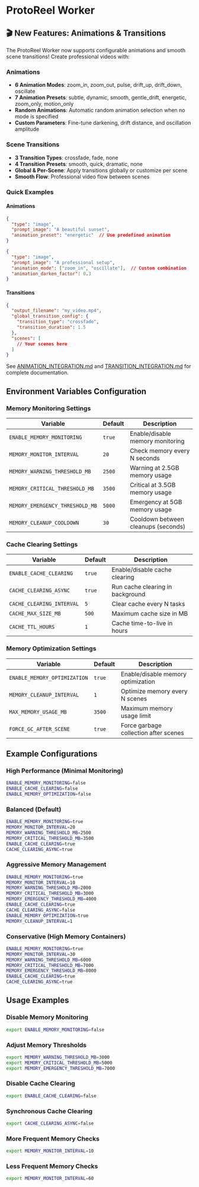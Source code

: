 # ProtoReel Worker

## 🎬 New Features: Animations & Transitions

The ProtoReel Worker now supports configurable animations and smooth scene transitions! Create professional videos with:

### Animations
- **6 Animation Modes**: zoom_in, zoom_out, pulse, drift_up, drift_down, oscillate
- **7 Animation Presets**: subtle, dynamic, smooth, gentle_drift, energetic, zoom_only, motion_only
- **Random Animations**: Automatic random animation selection when no mode is specified
- **Custom Parameters**: Fine-tune darkening, drift distance, and oscillation amplitude

### Scene Transitions
- **3 Transition Types**: crossfade, fade, none
- **4 Transition Presets**: smooth, quick, dramatic, none
- **Global & Per-Scene**: Apply transitions globally or customize per scene
- **Smooth Flow**: Professional video flow between scenes

### Quick Examples

#### Animations
```json
{
  "type": "image",
  "prompt_image": "A beautiful sunset",
  "animation_preset": "energetic"  // Use predefined animation
}
```

```json
{
  "type": "image", 
  "prompt_image": "A professional setup",
  "animation_mode": ["zoom_in", "oscillate"],  // Custom combination
  "animation_darken_factor": 0.3
}
```

#### Transitions
```json
{
  "output_filename": "my_video.mp4",
  "global_transition_config": {
    "transition_type": "crossfade",
    "transition_duration": 1.5
  },
  "scenes": [
    // Your scenes here
  ]
}
```

See [ANIMATION_INTEGRATION.md](ANIMATION_INTEGRATION.md) and [TRANSITION_INTEGRATION.md](TRANSITION_INTEGRATION.md) for complete documentation.

## Environment Variables Configuration

### Memory Monitoring Settings

| Variable | Default | Description |
|----------|---------|-------------|
| `ENABLE_MEMORY_MONITORING` | `true` | Enable/disable memory monitoring |
| `MEMORY_MONITOR_INTERVAL` | `20` | Check memory every N seconds |
| `MEMORY_WARNING_THRESHOLD_MB` | `2500` | Warning at 2.5GB memory usage |
| `MEMORY_CRITICAL_THRESHOLD_MB` | `3500` | Critical at 3.5GB memory usage |
| `MEMORY_EMERGENCY_THRESHOLD_MB` | `5000` | Emergency at 5GB memory usage |
| `MEMORY_CLEANUP_COOLDOWN` | `30` | Cooldown between cleanups (seconds) |

### Cache Clearing Settings

| Variable | Default | Description |
|----------|---------|-------------|
| `ENABLE_CACHE_CLEARING` | `true` | Enable/disable cache clearing |
| `CACHE_CLEARING_ASYNC` | `true` | Run cache clearing in background |
| `CACHE_CLEARING_INTERVAL` | `5` | Clear cache every N tasks |
| `CACHE_MAX_SIZE_MB` | `500` | Maximum cache size in MB |
| `CACHE_TTL_HOURS` | `1` | Cache time-to-live in hours |

### Memory Optimization Settings

| Variable | Default | Description |
|----------|---------|-------------|
| `ENABLE_MEMORY_OPTIMIZATION` | `true` | Enable/disable memory optimization |
| `MEMORY_CLEANUP_INTERVAL` | `1` | Optimize memory every N scenes |
| `MAX_MEMORY_USAGE_MB` | `3500` | Maximum memory usage limit |
| `FORCE_GC_AFTER_SCENE` | `true` | Force garbage collection after scenes |

## Example Configurations

### High Performance (Minimal Monitoring)
```bash
ENABLE_MEMORY_MONITORING=false
ENABLE_CACHE_CLEARING=false
ENABLE_MEMORY_OPTIMIZATION=false
```

### Balanced (Default)
```bash
ENABLE_MEMORY_MONITORING=true
MEMORY_MONITOR_INTERVAL=20
MEMORY_WARNING_THRESHOLD_MB=2500
MEMORY_CRITICAL_THRESHOLD_MB=3500
ENABLE_CACHE_CLEARING=true
CACHE_CLEARING_ASYNC=true
```

### Aggressive Memory Management
```bash
ENABLE_MEMORY_MONITORING=true
MEMORY_MONITOR_INTERVAL=10
MEMORY_WARNING_THRESHOLD_MB=2000
MEMORY_CRITICAL_THRESHOLD_MB=3000
MEMORY_EMERGENCY_THRESHOLD_MB=4000
ENABLE_CACHE_CLEARING=true
CACHE_CLEARING_ASYNC=false
ENABLE_MEMORY_OPTIMIZATION=true
MEMORY_CLEANUP_INTERVAL=1
```

### Conservative (High Memory Containers)
```bash
ENABLE_MEMORY_MONITORING=true
MEMORY_MONITOR_INTERVAL=30
MEMORY_WARNING_THRESHOLD_MB=6000
MEMORY_CRITICAL_THRESHOLD_MB=7000
MEMORY_EMERGENCY_THRESHOLD_MB=8000
ENABLE_CACHE_CLEARING=true
CACHE_CLEARING_ASYNC=true
```

## Usage Examples

### Disable Memory Monitoring
```bash
export ENABLE_MEMORY_MONITORING=false
```

### Adjust Memory Thresholds
```bash
export MEMORY_WARNING_THRESHOLD_MB=3000
export MEMORY_CRITICAL_THRESHOLD_MB=5000
export MEMORY_EMERGENCY_THRESHOLD_MB=7000
```

### Disable Cache Clearing
```bash
export ENABLE_CACHE_CLEARING=false
```

### Synchronous Cache Clearing
```bash
export CACHE_CLEARING_ASYNC=false
```

### More Frequent Memory Checks
```bash
export MEMORY_MONITOR_INTERVAL=10
```

### Less Frequent Memory Checks
```bash
export MEMORY_MONITOR_INTERVAL=60
``` 
